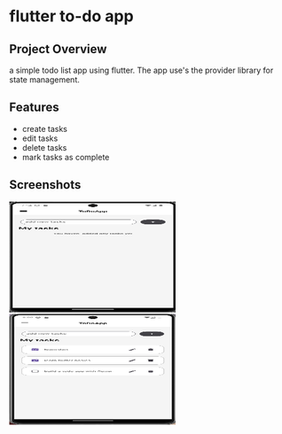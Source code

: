 # flutter to-do app

## Project Overview
a simple todo list app using flutter. The app use's the provider library for state management.


## Features

* create tasks
* edit tasks
* delete tasks
* mark tasks as complete

## Screenshots

<img src="images/homePage.jpeg" width="300" height="200" alt="ui">

<img src="images/Ui.jpeg" width="300" height="200" alt="ui">


